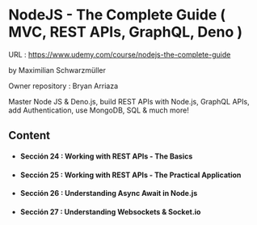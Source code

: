# NodeJS - The Complete Guide ( MVC, REST APIs, GraphQL, Deno )

URL : https://www.udemy.com/course/nodejs-the-complete-guide

by Maximilian Schwarzmüller

Owner repository : Bryan Arriaza

Master Node JS & Deno.js, build REST APIs with Node.js, GraphQL APIs, add Authentication, use MongoDB, SQL & much more!

## Content

- #### Sección 24 : Working with REST APIs - The Basics
- #### Sección 25 : Working with REST APIs - The Practical Application
- #### Sección 26 : Understanding Async Await in Node.js
- #### Sección 27 : Understanding Websockets & Socket.io
